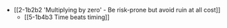- [[2-1b2b2 'Multiplying by zero' - Be risk-prone but avoid ruin at all cost]]
	- [[5-1b4b3 Time beats timing]]
